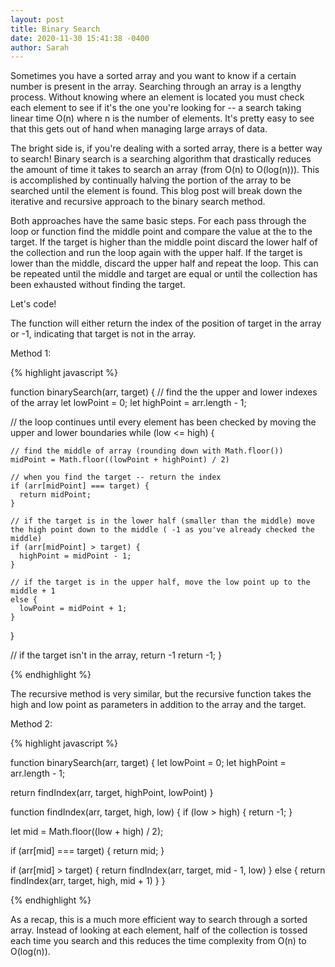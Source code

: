 ```yaml
---
layout: post
title: Binary Search
date: 2020-11-30 15:41:38 -0400
author: Sarah
---
```


Sometimes you have a sorted array and you want to know if a certain number is present in the array. Searching through an array is a lengthy process. Without knowing where an element is located you must check each element to see if it's the one you're looking for -- a search taking linear time O(n) where n is the number of elements. It's pretty easy to see that this gets out of hand when managing large arrays of data. 

The bright side is, if you're dealing with a sorted array, there is a better way to search! Binary search is a searching algorithm that drastically reduces the amount of time it takes to search an array (from O(n) to O(log(n))). This is accomplished by continually halving the portion of the array to be searched until the element is found. This blog post will break down the iterative and recursive approach to the binary search method. 

Both approaches have the same basic steps. For each pass through the loop or function find the middle point and compare the value at the to the target. If the target is higher than the middle point discard the lower half of the collection and run the loop again with the upper half. If the target is lower than the middle, discard the upper half and repeat the loop. This can be repeated until the middle and target are equal or until the collection has been exhausted without finding the target. 

Let's code!

The function will either return the index of the position of target in the array or -1, indicating that target is not in the array.

Method 1:

{% highlight javascript %}

function binarySearch(arr, target) {
  // find the the upper and lower indexes of the array
  let lowPoint = 0;
  let highPoint = arr.length - 1;

  // the loop continues until every element has been checked by moving the upper and lower boundaries
  while (low <= high) {
    
    // find the middle of array (rounding down with Math.floor())
    midPoint = Math.floor((lowPoint + highPoint) / 2)

    // when you find the target -- return the index
    if (arr[midPoint] === target) {
      return midPoint;
    }

    // if the target is in the lower half (smaller than the middle) move the high point down to the middle ( -1 as you've already checked the middle)
    if (arr[midPoint] > target) {
      highPoint = midPoint - 1;
    } 
    
    // if the target is in the upper half, move the low point up to the middle + 1
    else {
      lowPoint = midPoint + 1;
    }
  }

  // if the target isn't in the array, return -1
  return -1;
}

{% endhighlight %}

The recursive method is very similar, but the recursive function takes the high and low point as parameters in addition to the array and the target.

Method 2: 

{% highlight javascript %}

function binarySearch(arr, target) {
  let lowPoint = 0;
  let highPoint = arr.length - 1;

  return findIndex(arr, target, highPoint, lowPoint)
}

function findIndex(arr, target, high, low) {
  if (low > high) {
    return -1;
  }

  let mid = Math.floor((low + high) / 2);

  if (arr[mid] === target) {
    return mid;
  }

  if (arr[mid] > target) {
    return findIndex(arr, target, mid - 1, low)
  } else {
    return findIndex(arr, target, high, mid + 1)
  }
}

{% endhighlight %}

As a recap, this is a much more efficient way to search through a sorted array. Instead of looking at each element, half of the collection is tossed each time you search and this reduces the time complexity from O(n) to O(log(n)).